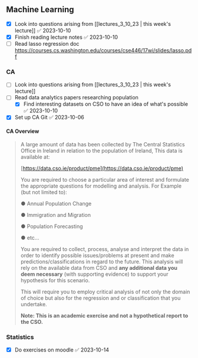 ## Machine Learning
- [x] Look into questions arising from [[lectures_3_10_23 | this week's lecture]] ✅ 2023-10-10
- [x] Finish reading lecture notes ✅ 2023-10-10
- [ ] Read lasso regression doc https://courses.cs.washington.edu/courses/cse446/17wi/slides/lasso.pdf

### CA
- [ ] Look into questions arising from [[lectures_3_10_23 | this week's lecture]]
- [ ] Read data analytics papers researching population
	- [x] Find interesting datasets on CSO to have an idea of what's possible ✅ 2023-10-10
 - [x] Set up CA Git ✅ 2023-10-06

#### CA Overview 
> A large amount of data has been collected by The Central Statistics Office in Ireland in relation to the population of Ireland, This data is available at:[](https://data.gov.ie/organization/dublin-city-council?tags=Transport+and+Infrastructure)
> 
> [https://data.cso.ie/product/pme](https://data.cso.ie/product/pme)
> 
> You are required to choose a particular area of interest and formulate the appropriate questions for modelling and analysis. For Example (but not limited to):
> 
> ● Annual Population Change
> 
> ● Immigration and Migration
> 
> ● Population Forecasting
> 
> ● etc…
> 
> You are required to collect, process, analyse and interpret the data in order to identify possible issues/problems at present and make predictions/classifications in regard to the future. This analysis will rely on the available data from CSO and **any additional data you deem necessary** (with supporting evidence) to support your hypothesis for this scenario.
> 
> This will require you to employ critical analysis of not only the domain of choice but also for the regression and or classification that you undertake.
> 
> **Note: This is an academic exercise and not a hypothetical report to the CSO.**


### Statistics
- [x] Do exercises on moodle ✅ 2023-10-14
